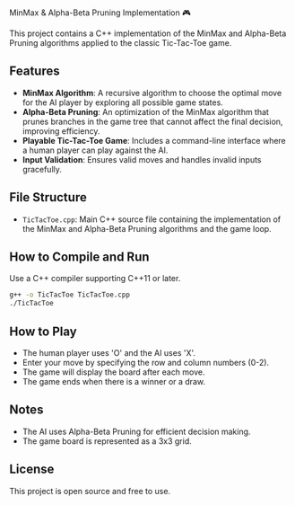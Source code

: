 MinMax & Alpha-Beta Pruning Implementation 🎮

This project contains a C++ implementation of the MinMax and Alpha-Beta Pruning algorithms applied to the classic Tic-Tac-Toe game.

## Features

- **MinMax Algorithm**: A recursive algorithm to choose the optimal move for the AI player by exploring all possible game states.
- **Alpha-Beta Pruning**: An optimization of the MinMax algorithm that prunes branches in the game tree that cannot affect the final decision, improving efficiency.
- **Playable Tic-Tac-Toe Game**: Includes a command-line interface where a human player can play against the AI.
- **Input Validation**: Ensures valid moves and handles invalid inputs gracefully.

## File Structure

- `TicTacToe.cpp`: Main C++ source file containing the implementation of the MinMax and Alpha-Beta Pruning algorithms and the game loop.

## How to Compile and Run

Use a C++ compiler supporting C++11 or later.

```bash
g++ -o TicTacToe TicTacToe.cpp
./TicTacToe
```

## How to Play

- The human player uses 'O' and the AI uses 'X'.
- Enter your move by specifying the row and column numbers (0-2).
- The game will display the board after each move.
- The game ends when there is a winner or a draw.

## Notes

- The AI uses Alpha-Beta Pruning for efficient decision making.
- The game board is represented as a 3x3 grid.

## License

This project is open source and free to use.
